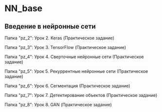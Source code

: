 # NN_base
## Введение в нейронные сети

Папка "pz_2": Урок 2. Keras (Практическое задание)

Папка "pz_3": Урок 3. TensorFlow (Практическое задание)

Папка "pz_4": Урок 4. Сверточные нейронные сети (Практическое задание)

Папка "pz_5": Урок 5. Рекуррентные нейронные сети (Практическое задание)

Папка "pz_6": Урок 6. Сегментация (Практическое задание)

Папка "pz_7": Урок 7. Детектирование объектов (Практическое задание)

Папка "pz_8": Урок 8. GAN (Практическое задание)
